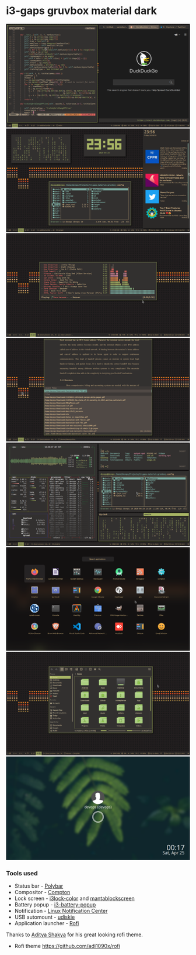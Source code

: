 # i3-gaps gruvbox material dark
![screenshot](./screenshots/screenshot_1.png)
![screenshot](./screenshots/screenshot_2.png)
![screenshot](./screenshots/screenshot_3.png)
![screenshot](./screenshots/screenshot_4.png)
![screenshot](./screenshots/screenshot_8.png)
![screenshot](./screenshots/screenshot_5.png)
![screenshot](./screenshots/screenshot_6.png)
![screenshot](./screenshots/screenshot_7.png)

### Tools used 
- Status bar - [Polybar](https://github.com/polybar/polybar)
- Compositor - [Compton](https://github.com/tryone144/compton)
- Lock screen - [i3lock-color](https://github.com/Raymo111/i3lock-color) and [mantablockscreen](https://github.com/reorr/mantablockscreen)
- Battery popup - [i3-battery-popup](https://github.com/rjekker/i3-battery-popup/blob/master/i3-battery-popup)
- Notification - [Linux Notification Center](https://github.com/phuhl/linux_notification_center)
- USB automount - [udiskie](https://github.com/coldfix/udiskie)
- Application launcher - [Rofi](https://github.com/davatorium/rofi)


Thanks to [Aditya Shakya](https://github.com/adi1090x) for his great looking rofi theme. 
- Rofi theme https://github.com/adi1090x/rofi


